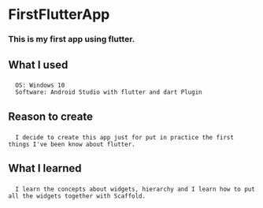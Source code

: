 # FirstFlutterApp
  ### This is my first app using flutter. 
  
## What I used
  ### 
      OS: Windows 10
      Software: Android Studio with flutter and dart Plugin
      
## Reason to create
  ###
      I decide to create this app just for put in practice the first things I've been know about flutter.
      
## What I learned
  ###    
      I learn the concepts about widgets, hierarchy and I learn how to put all the widgets together with Scaffold.
      
      
